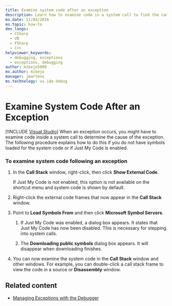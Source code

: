 ```yaml
---
title: Examine system code after an exception
description: Learn how to examine code in a system call to find the cause of the exception. The procedure applies even if symbols for the system code have not been loaded.
ms.date: 11/04/2016
ms.topic: how-to
dev_langs: 
  - CSharp
  - VB
  - FSharp
  - C++
helpviewer_keywords: 
  - debugging, exceptions
  - exceptions, debugging
author: mikejo5000
ms.author: mikejo
manager: jmartens
ms.technology: vs-ide-debug
---
```

# Examine System Code After an Exception

 [!INCLUDE [Visual Studio](~/includes/applies-to-version/vs-windows-only.md)]
When an exception occurs, you might have to examine code inside a system call to determine the cause of the exception. The following procedure explains how to do this if you do not have symbols loaded for the system code or if Just My Code is enabled.

### To examine system code following an exception

1. In the **Call Stack** window, right-click, then click **Show External Code**.

     If Just My Code is not enabled, this option is not available on the shortcut menu and system code is shown by default.

2. Right-click the external code frames that now appear in the **Call Stack** window.

3. Point to **Load Symbols From** and then click **Microsoft Symbol Servers**.

    1. If Just My Code was enabled, a dialog box appears. It states that Just My Code has now been disabled. This is necessary for stepping into system calls.

    2. The **Downloading public symbols** dialog box appears. It will disappear when downloading finishes.

4. You can now examine the system code in the **Call Stack** window and other windows. For example, you can double-click a call stack frame to view the code in a source or **Disassembly** window.

## Related content
- [Managing Exceptions with the Debugger](../debugger/managing-exceptions-with-the-debugger.md)